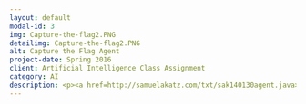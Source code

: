 ```yaml
---
layout: default
modal-id: 3
img: Capture-the-flag2.PNG
detailimg: Capture-the-flag2.PNG
alt: Capture the Flag Agent
project-date: Spring 2016
client: Artificial Intelligence Class Assignment
category: AI
description: <p><a href=http://samuelakatz.com/txt/sak140130agent.java>AI Agent Source Code</a></p><p><a href="https://drive.google.com/open?id=0B0SYXy6axNB7WVZVVjRYSGRkSEE">Visualization Download</a></p>This project was a class assignment for my Artificial Intelligence class during my Junior year. Each student's program was pitted against the others in a tournament in which my program placed first. Two teams of two agents each observe the spaces adjacent to them in a grid, and take turns moving around in an unknown area to try and locate an enemy flag and return it to their base. Agents do not know their own location, but do know the direction (not location) of the enemy flag and their own flag. My agent uses a modified version of A* pathfinding to navigate through areas whose passability is unknown. The two agents update a single shared knowledge of the area's layout as soon as they have found a landmark that lets them reconcile their maps with each other. </p><p>Instructions</p>In order to run the project, make sure you have a somewhat recent version of a Java Runtime Environment and a Java Development Kit. Then launch the project with "start.bat". Once the project starts, change the option under "Team 1" to ctf.agent.Sak140130agent. Feel free to change the board set (although my agent performs best on more complicated maps), delay (this controls how long it waits between each turn), and color map as you see fit. Then click "Un-pause" and watch the agents play out a game of capture the flag - my agents will be those on the left. You'll have to un-pause again after each capture of the flag. Please note that the UI and the dummy agents (used with permission) are the property of UTD's Professor Vincent Ng.
---
```

